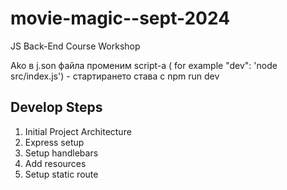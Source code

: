 # movie-magic--sept-2024
JS Back-End Course Workshop

Ako в j.son файла променим script-a ( for example "dev": 'node src/index.js') - стартирането става с npm run dev

## Develop Steps
1. Initial Project Architecture
2. Express setup
3. Setup handlebars
4. Add resources 
5. Setup static route

